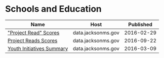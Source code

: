 # Schools and Education

Name | Host | Published
---- | ---- | ---------
["Project Read" Scores](../datasets/u62d-35dc.md) | data.jacksonms.gov | 2016-02-29
[Project Reads Scores](../datasets/97iy-g8hk.md) | data.jacksonms.gov | 2016-09-22
[Youth Initiatives Summary](../datasets/jgru-k6ig.md) | data.jacksonms.gov | 2016-03-09

